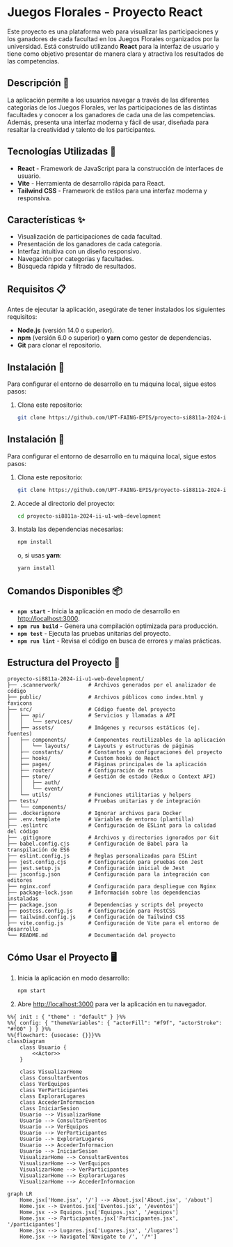 # Juegos Florales - Proyecto React

Este proyecto es una plataforma web para visualizar las participaciones y los ganadores de cada facultad en los Juegos Florales organizados por la universidad. Está construido utilizando **React** para la interfaz de usuario y tiene como objetivo presentar de manera clara y atractiva los resultados de las competencias.

## Descripción 📄

La aplicación permite a los usuarios navegar a través de las diferentes categorías de los Juegos Florales, ver las participaciones de las distintas facultades y conocer a los ganadores de cada una de las competencias. Además, presenta una interfaz moderna y fácil de usar, diseñada para resaltar la creatividad y talento de los participantes.

## Tecnologías Utilizadas 🚀

- **React** - Framework de JavaScript para la construcción de interfaces de usuario.
- **Vite** - Herramienta de desarrollo rápida para React.
- **Tailwind CSS** - Framework de estilos para una interfaz moderna y responsiva.

## Características ✨

- Visualización de participaciones de cada facultad.
- Presentación de los ganadores de cada categoría.
- Interfaz intuitiva con un diseño responsivo.
- Navegación por categorías y facultades.
- Búsqueda rápida y filtrado de resultados.

## Requisitos 📋

Antes de ejecutar la aplicación, asegúrate de tener instalados los siguientes requisitos:

- **Node.js** (versión 14.0 o superior).
- **npm** (versión 6.0 o superior) o **yarn** como gestor de dependencias.
- **Git** para clonar el repositorio.

## Instalación 🔧

Para configurar el entorno de desarrollo en tu máquina local, sigue estos pasos:

1. Clona este repositorio:
   ```bash
   git clone https://github.com/UPT-FAING-EPIS/proyecto-si8811a-2024-ii-u1-web-development.git

## Instalación 🔧

Para configurar el entorno de desarrollo en tu máquina local, sigue estos pasos:

1. Clona este repositorio:
   ```bash
   git clone https://github.com/UPT-FAING-EPIS/proyecto-si8811a-2024-ii-u1-web-development.git
   ```

2. Accede al directorio del proyecto:
   ```bash
   cd proyecto-si8811a-2024-ii-u1-web-development
   ```

3. Instala las dependencias necesarias:
   ```bash
   npm install
   ```
   o, si usas **yarn**:
   ```bash
   yarn install
   ```

## Comandos Disponibles 📦

- **`npm start`** - Inicia la aplicación en modo de desarrollo en [http://localhost:3000](http://localhost:3000).
- **`npm run build`** - Genera una compilación optimizada para producción.
- **`npm test`** - Ejecuta las pruebas unitarias del proyecto.
- **`npm run lint`** - Revisa el código en busca de errores y malas prácticas.

## Estructura del Proyecto 📁

```plaintext
proyecto-si8811a-2024-ii-u1-web-development/
├── .scannerwork/         # Archivos generados por el analizador de código
├── public/               # Archivos públicos como index.html y favicons
├── src/                  # Código fuente del proyecto
│   ├── api/              # Servicios y llamadas a API
│   │   └── services/
│   ├── assets/           # Imágenes y recursos estáticos (ej. fuentes)
│   ├── components/       # Componentes reutilizables de la aplicación
│   │   └── layouts/      # Layouts y estructuras de páginas
│   ├── constants/        # Constantes y configuraciones del proyecto
│   ├── hooks/            # Custom hooks de React
│   ├── pages/            # Páginas principales de la aplicación
│   ├── router/           # Configuración de rutas
│   ├── store/            # Gestión de estado (Redux o Context API)
│   │   ├── auth/
│   │   └── event/
│   └── utils/            # Funciones utilitarias y helpers
├── tests/                # Pruebas unitarias y de integración
│   └── components/
├── .dockerignore         # Ignorar archivos para Docker
├── .env.template         # Variables de entorno (plantilla)
├── .eslintrc             # Configuración de ESLint para la calidad del código
├── .gitignore            # Archivos y directorios ignorados por Git
├── babel.config.cjs      # Configuración de Babel para la transpilación de ES6
├── eslint.config.js      # Reglas personalizadas para ESLint
├── jest.config.cjs       # Configuración para pruebas con Jest
├── jest.setup.js         # Configuración inicial de Jest
├── jsconfig.json         # Configuración para la integración con editores
├── nginx.conf            # Configuración para despliegue con Nginx
├── package-lock.json     # Información sobre las dependencias instaladas
├── package.json          # Dependencias y scripts del proyecto
├── postcss.config.js     # Configuración para PostCSS
├── tailwind.config.js    # Configuración de Tailwind CSS
├── vite.config.js        # Configuración de Vite para el entorno de desarrollo
└── README.md             # Documentación del proyecto
```

## Cómo Usar el Proyecto 🖥️

1. Inicia la aplicación en modo desarrollo:
   ```bash
   npm start
   ```
2. Abre [http://localhost:3000](http://localhost:3000) para ver la aplicación en tu navegador.


```mermaid
%%{ init : { "theme" : "default" } }%%
%%{ config: { "themeVariables": { "actorFill": "#f9f", "actorStroke": "#f00" } } }%%
%%{flowchart: {usecase: {}}}%%
classDiagram
    class Usuario {
        <<Actor>>
    }
    
    class VisualizarHome
    class ConsultarEventos
    class VerEquipos
    class VerParticipantes
    class ExplorarLugares
    class AccederInformacion
    class IniciarSesion
    Usuario --> VisualizarHome
    Usuario --> ConsultarEventos
    Usuario --> VerEquipos
    Usuario --> VerParticipantes
    Usuario --> ExplorarLugares
    Usuario --> AccederInformacion
    Usuario --> IniciarSesion
    VisualizarHome --> ConsultarEventos
    VisualizarHome --> VerEquipos
    VisualizarHome --> VerParticipantes
    VisualizarHome --> ExplorarLugares
    VisualizarHome --> AccederInformacion

graph LR
    Home.jsx['Home.jsx', '/'] --> About.jsx['About.jsx', '/about']
    Home.jsx --> Eventos.jsx['Eventos.jsx', '/eventos']
    Home.jsx --> Equipos.jsx['Equipos.jsx', '/equipos']
    Home.jsx --> Participantes.jsx['Participantes.jsx', '/participantes']
    Home.jsx --> Lugares.jsx['Lugares.jsx', '/lugares']
    Home.jsx --> Navigate['Navigate to /', '/*']